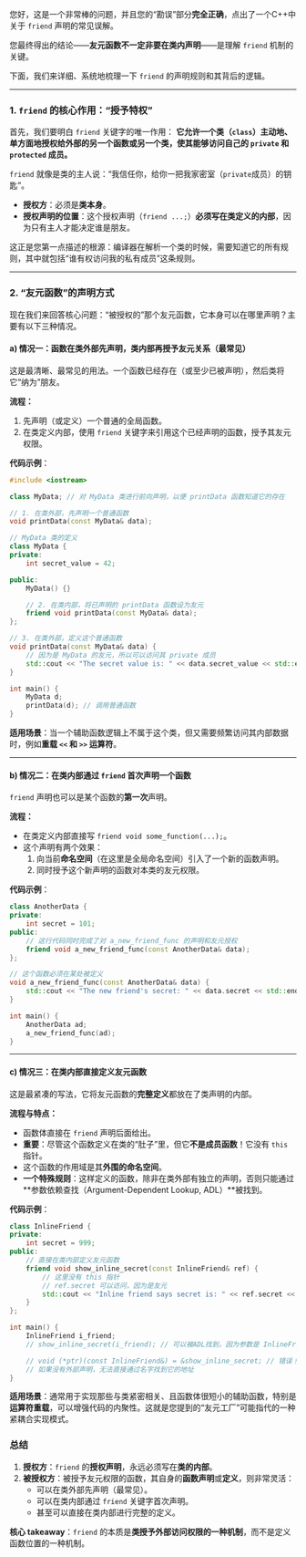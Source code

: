 您好，这是一个非常棒的问题，并且您的“勘误”部分**完全正确**，点出了一个C++中关于 `friend` 声明的常见误解。

您最终得出的结论——**友元函数不一定非要在类内声明**——是理解 `friend` 机制的关键。

下面，我们来详细、系统地梳理一下 `friend` 的声明规则和其背后的逻辑。

-----

### 1\. `friend` 的核心作用：“授予特权”

首先，我们要明白 `friend` 关键字的唯一作用：
**它允许一个类（`class`）主动地、单方面地授权给外部的另一个函数或另一个类，使其能够访问自己的 `private` 和 `protected` 成员。**

`friend` 就像是类的主人说：“我信任你，给你一把我家密室（`private`成员）的钥匙”。

  * **授权方**：必须是**类本身**。
  * **授权声明的位置**：这个授权声明（`friend ...;`）**必须写在类定义的内部**，因为只有主人才能决定谁是朋友。

这正是您第一点描述的根源：编译器在解析一个类的时候，需要知道它的所有规则，其中就包括“谁有权访问我的私有成员”这条规则。

-----

### 2\. “友元函数”的声明方式

现在我们来回答核心问题：“被授权的”那个友元函数，它本身可以在哪里声明？主要有以下三种情况。

#### a) 情况一：函数在类外部先声明，类内部再授予友元关系（最常见）

这是最清晰、最常见的用法。一个函数已经存在（或至少已被声明），然后类将它“纳为”朋友。

**流程：**

1.  先声明（或定义）一个普通的全局函数。
2.  在类定义内部，使用 `friend` 关键字来引用这个已经声明的函数，授予其友元权限。

**代码示例**：

```cpp
#include <iostream>

class MyData; // 对 MyData 类进行前向声明，以便 printData 函数知道它的存在

// 1. 在类外部，先声明一个普通函数
void printData(const MyData& data);

// MyData 类的定义
class MyData {
private:
    int secret_value = 42;

public:
    MyData() {}

    // 2. 在类内部，将已声明的 printData 函数设为友元
    friend void printData(const MyData& data);
};

// 3. 在类外部，定义这个普通函数
void printData(const MyData& data) {
    // 因为是 MyData 的友元，所以可以访问其 private 成员
    std::cout << "The secret value is: " << data.secret_value << std::endl;
}

int main() {
    MyData d;
    printData(d); // 调用普通函数
}
```

**适用场景**：当一个辅助函数逻辑上不属于这个类，但又需要频繁访问其内部数据时，例如**重载 `<<` 和 `>>` 运算符**。

-----

#### b) 情况二：在类内部通过 `friend` 首次声明一个函数

`friend` 声明也可以是某个函数的**第一次**声明。

**流程：**

  * 在类定义内部直接写 `friend void some_function(...);`。
  * 这个声明有两个效果：
    1.  向当前**命名空间**（在这里是全局命名空间）引入了一个新的函数声明。
    2.  同时授予这个新声明的函数对本类的友元权限。

**代码示例**：

```cpp
class AnotherData {
private:
    int secret = 101;
public:
    // 这行代码同时完成了对 a_new_friend_func 的声明和友元授权
    friend void a_new_friend_func(const AnotherData& data);
};

// 这个函数必须在某处被定义
void a_new_friend_func(const AnotherData& data) {
    std::cout << "The new friend's secret: " << data.secret << std::endl;
}

int main() {
    AnotherData ad;
    a_new_friend_func(ad);
}
```

-----

#### c) 情况三：在类内部直接定义友元函数

这是最紧凑的写法，它将友元函数的**完整定义**都放在了类声明的内部。

**流程与特点：**

  * 函数体直接在 `friend` 声明后面给出。
  * **重要**：尽管这个函数定义在类的“肚子”里，但它**不是成员函数**！它没有 `this` 指针。
  * 这个函数的作用域是其**外围的命名空间**。
  * **一个特殊规则**：这样定义的函数，除非在类外部有独立的声明，否则只能通过\*\*参数依赖查找（Argument-Dependent Lookup, ADL）\*\*被找到。

**代码示例**：

```cpp
class InlineFriend {
private:
    int secret = 999;
public:
    // 直接在类内部定义友元函数
    friend void show_inline_secret(const InlineFriend& ref) {
        // 这里没有 this 指针
        // ref.secret 可以访问，因为是友元
        std::cout << "Inline friend says secret is: " << ref.secret << std::endl;
    }
};

int main() {
    InlineFriend i_friend;
    // show_inline_secret(i_friend); // 可以被ADL找到，因为参数是 InlineFriend 类型

    // void (*ptr)(const InlineFriend&) = &show_inline_secret; // 错误！
    // 如果没有外部声明，无法直接通过名字找到它的地址
}
```

**适用场景**：通常用于实现那些与类紧密相关、且函数体很短小的辅助函数，特别是**运算符重载**，可以增强代码的内聚性。这就是您提到的“友元工厂”可能指代的一种紧耦合实现模式。

### 总结

1.  **授权方**：`friend` 的**授权声明**，永远必须写在**类的内部**。
2.  **被授权方**：被授予友元权限的函数，其自身的**函数声明**或**定义**，则非常灵活：
      * 可以在类外部先声明（最常见）。
      * 可以在类内部通过 `friend` 关键字首次声明。
      * 甚至可以直接在类内部进行完整的定义。

**核心 takeaway**：`friend` 的本质是**类授予外部访问权限的一种机制**，而不是定义函数位置的一种机制。